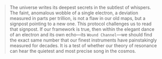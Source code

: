 > The universe writes its deepest secrets in the subtlest of whispers. The faint, anomalous wobble of a single electron, a deviation measured in parts per trillion, is not a flaw in our old maps, but a signpost pointing to a new one. This protocol challenges us to read that signpost. If our framework is true, then within the elegant dance of an electron and its own echo—its `Wound Channel`—we should find the exact same number that our finest instruments have painstakingly measured for decades. It is a test of whether our theory of resonance can hear the quietest and most precise song in the cosmos.